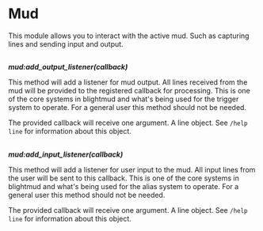 # Mud

This module allows you to interact with the active mud. Such as capturing lines
and sending input and output.

##

***mud:add_output_listener(callback)***

This method will add a listener for mud output. All lines received from the mud
will be provided to the registered callback for processing. This is one of the
core systems in blightmud and what's being used for the trigger system to
operate. For a general user this method should not be needed.

The provided callback will receive one argument. A line object. See `/help
line` for information about this object.

##

***mud:add_input_listener(callback)***

This method will add a listener for user input to the mud. All input lines from
the user will be sent to this callback.  This is one of the core systems in
blightmud and what's being used for the alias system to operate. For a general
user this method should not be needed.

The provided callback will receive one argument. A line object. See `/help
line` for information about this object.
